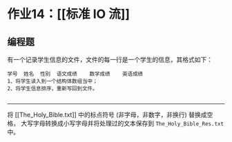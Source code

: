 # 作业14：[[标准 IO 流]]

## 编程题

有一个记录学生信息的文件，文件的每一行是一个学生的信息，其格式如下：

```
学号  姓名  性别  语文成绩    数学成绩    英语成绩  
1、将学生读入到一个结构体数组当中；  
2、将学生信息排序，重新写回到文件。
```

```c

```

---

将 [[The_Holy_Bible.txt]] 中的标点符号 (非字母，非数字，非换行) 替换成空格， 大写字母转换成小写字母并将处理过的文本保存到 `The_Holy_Bible_Res.txt `中。

```c

```

